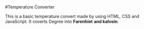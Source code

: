 #Temperature Converter

This is a basic temperature convert made by using HTML, CSS and JavaScript. It coverts Degree into <b>Farenhiet</b> <b>and kalvein</b>.
